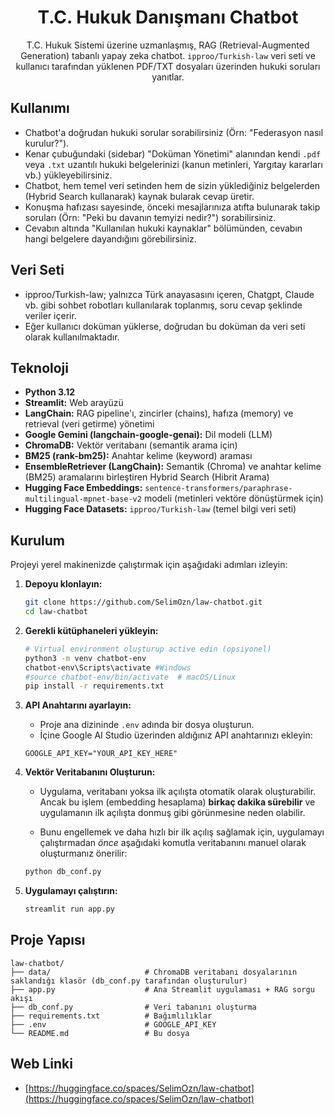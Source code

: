 <div align="center">

# T.C. Hukuk Danışmanı Chatbot


T.C. Hukuk Sistemi üzerine uzmanlaşmış, RAG (Retrieval-Augmented Generation) tabanlı yapay zeka chatbot. `ipproo/Turkish-law` veri seti ve kullanıcı tarafından yüklenen PDF/TXT dosyaları üzerinden hukuki soruları yanıtlar.

</div>

## Kullanımı

-   Chatbot'a doğrudan hukuki sorular sorabilirsiniz (Örn: "Federasyon nasıl kurulur?").
-   Kenar çubuğundaki (sidebar) "Doküman Yönetimi" alanından kendi `.pdf` veya `.txt` uzantılı hukuki belgelerinizi (kanun metinleri, Yargıtay kararları vb.) yükleyebilirsiniz.
-   Chatbot, hem temel veri setinden hem de sizin yüklediğiniz belgelerden (Hybrid Search kullanarak) kaynak bularak cevap üretir.
-   Konuşma hafızası sayesinde, önceki mesajlarınıza atıfta bulunarak takip soruları (Örn: "Peki bu davanın temyizi nedir?") sorabilirsiniz.
-   Cevabın altında "Kullanılan hukuki kaynaklar" bölümünden, cevabın hangi belgelere dayandığını görebilirsiniz.

## Veri Seti

-   ipproo/Turkish-law; yalnızca Türk anayasasını içeren, Chatgpt, Claude vb. gibi sohbet robotları kullanılarak toplanmış, soru cevap şeklinde veriler içerir.
-   Eğer kullanıcı doküman yüklerse, doğrudan bu doküman da veri seti olarak kullanılmaktadır.

## Teknoloji

-   **Python 3.12**
-   **Streamlit:** Web arayüzü
-   **LangChain:** RAG pipeline'ı, zincirler (chains), hafıza (memory) ve retrieval (veri getirme) yönetimi
-   **Google Gemini (langchain-google-genai):** Dil modeli (LLM)
-   **ChromaDB:** Vektör veritabanı (semantik arama için)
-   **BM25 (rank-bm25):** Anahtar kelime (keyword) araması
-   **EnsembleRetriever (LangChain):** Semantik (Chroma) ve anahtar kelime (BM25) aramalarını birleştiren Hybrid Search (Hibrit Arama)
-   **Hugging Face Embeddings:** `sentence-transformers/paraphrase-multilingual-mpnet-base-v2` modeli (metinleri vektöre dönüştürmek için)
-   **Hugging Face Datasets:** `ipproo/Turkish-law` (temel bilgi veri seti)

## Kurulum

Projeyi yerel makinenizde çalıştırmak için aşağıdaki adımları izleyin:

1.  **Depoyu klonlayın:**
    ```bash
    git clone https://github.com/SelimOzn/law-chatbot.git
    cd law-chatbot
    ```

2.  **Gerekli kütüphaneleri yükleyin:**
    ```bash
    # Virtual environment oluşturup active edin (opsiyonel)
    python3 -m venv chatbot-env
    chatbot-env\Scripts\activate #Windows
    #source chatbot-env/bin/activate  # macOS/Linux
    pip install -r requirements.txt
    ```

3.  **API Anahtarını ayarlayın:**
    -   Proje ana dizininde `.env` adında bir dosya oluşturun.
    -   İçine Google AI Studio üzerinden aldığınız API anahtarınızı ekleyin:
      ```
      GOOGLE_API_KEY="YOUR_API_KEY_HERE"
      ```

4.  **Vektör Veritabanını Oluşturun:**
    -   Uygulama, veritabanı yoksa ilk açılışta otomatik olarak oluşturabilir. Ancak bu işlem (embedding hesaplama) **birkaç dakika sürebilir** ve uygulamanın ilk açılışta donmuş gibi görünmesine neden olabilir.

    -   Bunu engellemek ve daha hızlı bir ilk açılış sağlamak için, uygulamayı çalıştırmadan *önce* aşağıdaki komutla veritabanını manuel olarak oluşturmanız önerilir:
    ```bash
    python db_conf.py
    ```

5.  **Uygulamayı çalıştırın:**
    ```bash
    streamlit run app.py

## Proje Yapısı
```
law-chatbot/
├── data/                     # ChromaDB veritabanı dosyalarının saklandığı klasör (db_conf.py tarafından oluşturulur)
├── app.py                    # Ana Streamlit uygulaması + RAG sorgu akışı
├── db_conf.py                # Veri tabanını oluşturma
├── requirements.txt          # Bağımlılıklar
├── .env                      # GOOGLE_API_KEY
└── README.md                 # Bu dosya
```

## Web Linki
- [https://huggingface.co/spaces/SelimOzn/law-chatbot](https://huggingface.co/spaces/SelimOzn/law-chatbot)

